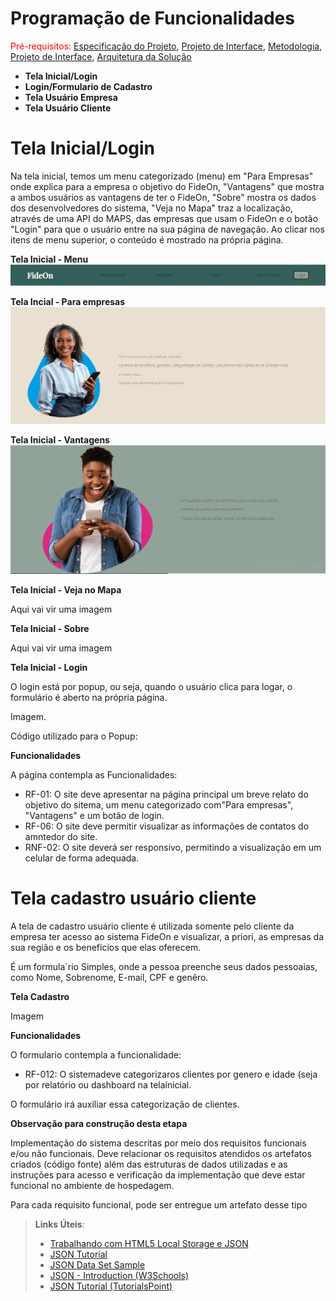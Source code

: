 # Programação de Funcionalidades
<span style="color:red">Pré-requisitos: <a href="2-Especificação do Projeto.md"> Especificação do Projeto</a></span>, <a href="3-Projeto de Interface.md"> Projeto de Interface</a>, <a href="4-Metodologia.md"> Metodologia</a>, <a href="3-Projeto de Interface.md"> Projeto de Interface</a>, <a href="5-Arquitetura da Solução.md"> Arquitetura da Solução</a>

- **Tela Inicial/Login**
- **Login/Formulario de Cadastro**
- **Tela Usuário Empresa**
- **Tela Usuário Cliente**

# Tela Inicial/Login

Na tela inicial, temos um menu categorizado (menu) em "Para Empresas" onde explica para a empresa o objetivo do FideOn, "Vantagens" que mostra a ambos usuários as vantagens de ter o FideOn, "Sobre" mostra os dados dos desenvolvedores do sistema, "Veja no Mapa" traz a localização, através de uma API do MAPS, das empresas que usam o FideOn e o botão "Login" para que o usuário entre na sua página de navegação. Ao clicar nos itens de menu superior, o conteúdo é mostrado na própria página.

**Tela Inicial - Menu**
![Figura 1 - Tela Inicial - Menu](img/menu-inicial.PNG)

**Tela Incial - Para empresas**
![Figura 2 - Tela Inicial - Para Empresas](img/para-empresas.PNG)

**Tela Inicial - Vantagens**
![Figura 3 - Tela Inicial - Vantagens](img/vantagens.PNG)


**Tela Inicial - Veja no Mapa**

Aqui vai vir uma imagem

**Tela Inicial - Sobre**

Aqui vai vir uma imagem

**Tela Inicial - Login**

O login está por popup, ou seja, quando o usuário clica para logar, o formulário é aberto na própria página.

Imagem.

Código utilizado para o Popup:

**Funcionalidades**

A página contempla as Funcionalidades: 
- RF-01: O site deve apresentar na página principal um breve relato do objetivo do sitema, um menu categorizado com"Para empresas", "Vantagens" e um botão de login.
- RF-06: O site deve permitir visualizar as informações de contatos do amntedor do site.
- RNF-02: O site deverá ser responsivo, permitindo a visualização em um celular de forma adequada.

# Tela cadastro usuário cliente

A tela de cadastro usuário cliente é utilizada somente pelo cliente da empresa ter acesso ao sistema FideOn e visualizar, a priori, as empresas da sua região e os beneficios que elas oferecem.

É um formula´rio Simples, onde a pessoa preenche seus dados pessoaias, como Nome, Sobrenome, E-mail, CPF e genêro.

**Tela Cadastro**

Imagem

**Funcionalidades**

O formulario contempla a funcionalidade:

- RF-012: O sistemadeve categorizaros clientes por genero e idade (seja por relatório ou dashboard na telainicial.

O formulário irá auxiliar essa categorização de clientes.


**Observação para construção desta etapa**

Implementação do sistema descritas por meio dos requisitos funcionais e/ou não funcionais. Deve relacionar os requisitos atendidos os artefatos criados (código fonte) além das estruturas de dados utilizadas e as instruções para acesso e verificação da implementação que deve estar funcional no ambiente de hospedagem.

Para cada requisito funcional, pode ser entregue um artefato desse tipo

> **Links Úteis**:
>
> - [Trabalhando com HTML5 Local Storage e JSON](https://www.devmedia.com.br/trabalhando-com-html5-local-storage-e-json/29045)
> - [JSON Tutorial](https://www.w3resource.com/JSON)
> - [JSON Data Set Sample](https://opensource.adobe.com/Spry/samples/data_region/JSONDataSetSample.html)
> - [JSON - Introduction (W3Schools)](https://www.w3schools.com/js/js_json_intro.asp)
> - [JSON Tutorial (TutorialsPoint)](https://www.tutorialspoint.com/json/index.htm)
